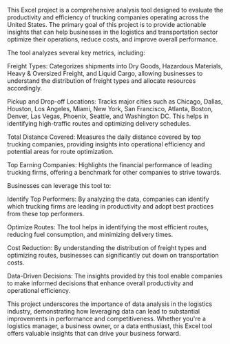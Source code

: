 This Excel project is a comprehensive analysis tool designed to evaluate the productivity and efficiency of trucking companies operating across the United States. The primary goal of this project is to provide actionable insights that can help businesses in the logistics and transportation sector optimize their operations, reduce costs, and improve overall performance.

The tool analyzes several key metrics, including:

Freight Types: Categorizes shipments into Dry Goods, Hazardous Materials, Heavy & Oversized Freight, and Liquid Cargo, allowing businesses to understand the distribution of freight types and allocate resources accordingly.

Pickup and Drop-off Locations: Tracks major cities such as Chicago, Dallas, Houston, Los Angeles, Miami, New York, San Francisco, Atlanta, Boston, Denver, Las Vegas, Phoenix, Seattle, and Washington DC. This helps in identifying high-traffic routes and optimizing delivery schedules.

Total Distance Covered: Measures the daily distance covered by top trucking companies, providing insights into operational efficiency and potential areas for route optimization.

Top Earning Companies: Highlights the financial performance of leading trucking firms, offering a benchmark for other companies to strive towards.

Businesses can leverage this tool to:

Identify Top Performers: By analyzing the data, companies can identify which trucking firms are leading in productivity and adopt best practices from these top performers.

Optimize Routes: The tool helps in identifying the most efficient routes, reducing fuel consumption, and minimizing delivery times.

Cost Reduction: By understanding the distribution of freight types and optimizing routes, businesses can significantly cut down on transportation costs.

Data-Driven Decisions: The insights provided by this tool enable companies to make informed decisions that enhance overall productivity and operational efficiency.

This project underscores the importance of data analysis in the logistics industry, demonstrating how leveraging data can lead to substantial improvements in performance and competitiveness. Whether you're a logistics manager, a business owner, or a data enthusiast, this Excel tool offers valuable insights that can drive your business forward.
